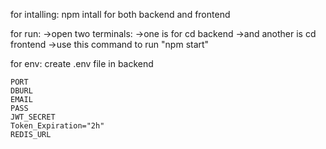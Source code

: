 for intalling:
    npm intall for both backend and frontend

for run:
  ->open two terminals:
  ->one is for cd backend
  ->and another is cd frontend
  ->use this command to run "npm start"


for env:
    create .env file in backend
    
    PORT
    DBURL
    EMAIL
    PASS
    JWT_SECRET
    Token_Expiration="2h"
    REDIS_URL
    

